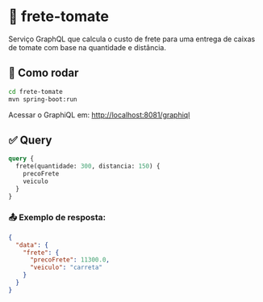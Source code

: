 # 🚛 frete-tomate

Serviço GraphQL que calcula o custo de frete para uma entrega de caixas de tomate com base na quantidade e distância.

## 🚀 Como rodar

```bash
cd frete-tomate
mvn spring-boot:run
```

Acessar o GraphiQL em: [http://localhost:8081/graphiql](http://localhost:8081/graphiql)

## ✅ Query

```graphql
query {
  frete(quantidade: 300, distancia: 150) {
    precoFrete
    veiculo
  }
}
```

### 📤 Exemplo de resposta:

```json
{
  "data": {
    "frete": {
      "precoFrete": 11300.0,
      "veiculo": "carreta"
    }
  }
}
```
